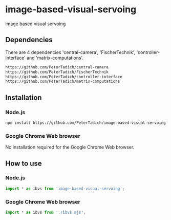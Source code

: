 # image-based-visual-servoing
image based visual servoing

## Dependencies

There are 4 dependencies 'central-camera', 'FischerTechnik', 'controller-interface' and 'matrix-computations'.

```bash
https://github.com/PeterTadich/central-camera
https://github.com/PeterTadich/FischerTechnik
https://github.com/PeterTadich/controller-interface
https://github.com/PeterTadich/matrix-computations
```

## Installation

### Node.js

```bash
npm install https://github.com/PeterTadich/image-based-visual-servoing
```

### Google Chrome Web browser

No installation required for the Google Chrome Web browser.

## How to use

### Node.js

```js
import * as ibvs from 'image-based-visual-servoing';
```

### Google Chrome Web browser

```js
import * as ibvs from './ibvs.mjs';
```